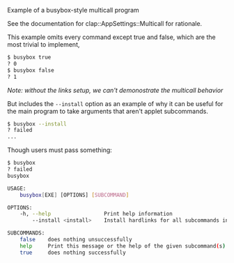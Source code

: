 Example of a busybox-style multicall program

See the documentation for clap::AppSettings::Multicall for rationale.

This example omits every command except true and false,
which are the most trivial to implement,
```bash
$ busybox true
? 0
$ busybox false
? 1
```
*Note: without the links setup, we can't demonostrate the multicall behavior*

But includes the `--install` option as an example of why it can be useful
for the main program to take arguments that aren't applet subcommands.
```bash
$ busybox --install
? failed
...
```

Though users must pass something:
```bash
$ busybox
? failed
busybox 

USAGE:
    busybox[EXE] [OPTIONS] [SUBCOMMAND]

OPTIONS:
    -h, --help                 Print help information
        --install <install>    Install hardlinks for all subcommands in path

SUBCOMMANDS:
    false    does nothing unsuccessfully
    help     Print this message or the help of the given subcommand(s)
    true     does nothing successfully
```
